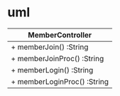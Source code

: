 # uml

| MemberController             |
|------------------------------|
| + memberJoin() :String       |
| + memberJoinProc() :String   |
| + memberLogin() :String      |
| + memberLoginProc() :String  |


